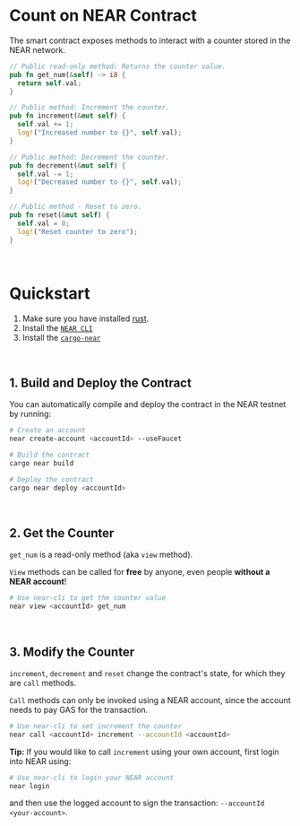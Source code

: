 # Count on NEAR Contract

The smart contract exposes methods to interact with a counter stored in the NEAR network.

```rust
// Public read-only method: Returns the counter value.
pub fn get_num(&self) -> i8 {
  return self.val;
}

// Public method: Increment the counter.
pub fn increment(&mut self) {
  self.val += 1;
  log!("Increased number to {}", self.val);
}

// Public method: Decrement the counter.
pub fn decrement(&mut self) {
  self.val -= 1;
  log!("Decreased number to {}", self.val);
}

// Public method - Reset to zero.
pub fn reset(&mut self) {
  self.val = 0;
  log!("Reset counter to zero");
}
```

<br />

# Quickstart

1. Make sure you have installed [rust](https://rust.org/).
2. Install the [`NEAR CLI`](https://github.com/near/near-cli#setup)
3. Install the [`cargo-near`](https://github.com/near/cargo-near)

<br />

## 1. Build and Deploy the Contract
You can automatically compile and deploy the contract in the NEAR testnet by running:

```bash
# Create an account
near create-account <accountId> --useFaucet

# Build the contract
cargo near build

# Deploy the contract
cargo near deploy <accountId>
```

<br />

## 2. Get the Counter

`get_num` is a read-only method (aka `view` method).

`View` methods can be called for **free** by anyone, even people **without a NEAR account**!

```bash
# Use near-cli to get the counter value
near view <accountId> get_num
```

<br />

## 3. Modify the Counter
`increment`, `decrement` and `reset` change the contract's state, for which they are `call` methods.

`Call` methods can only be invoked using a NEAR account, since the account needs to pay GAS for the transaction.

```bash
# Use near-cli to set increment the counter
near call <accountId> increment --accountId <accountId>
```

**Tip:** If you would like to call `increment` using your own account, first login into NEAR using:

```bash
# Use near-cli to login your NEAR account
near login
```

and then use the logged account to sign the transaction: `--accountId <your-account>`.